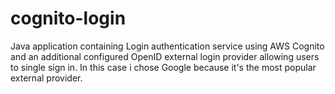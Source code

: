 # cognito-login

Java application containing Login authentication service using AWS Cognito and an additional configured OpenID external login provider allowing users to single sign in. 
In this case i chose Google because it's the most popular external provider.
